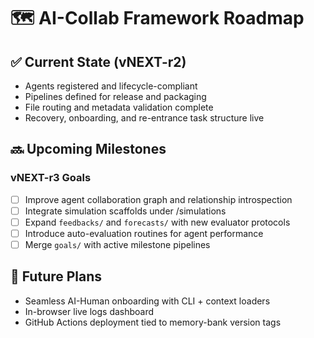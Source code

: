 # 🗺️ AI-Collab Framework Roadmap

## ✅ Current State (vNEXT-r2)
- Agents registered and lifecycle-compliant
- Pipelines defined for release and packaging
- File routing and metadata validation complete
- Recovery, onboarding, and re-entrance task structure live

## 🔜 Upcoming Milestones

### vNEXT-r3 Goals
- [ ] Improve agent collaboration graph and relationship introspection
- [ ] Integrate simulation scaffolds under /simulations
- [ ] Expand `feedbacks/` and `forecasts/` with new evaluator protocols
- [ ] Introduce auto-evaluation routines for agent performance
- [ ] Merge `goals/` with active milestone pipelines

## 📌 Future Plans
- Seamless AI-Human onboarding with CLI + context loaders
- In-browser live logs dashboard
- GitHub Actions deployment tied to memory-bank version tags